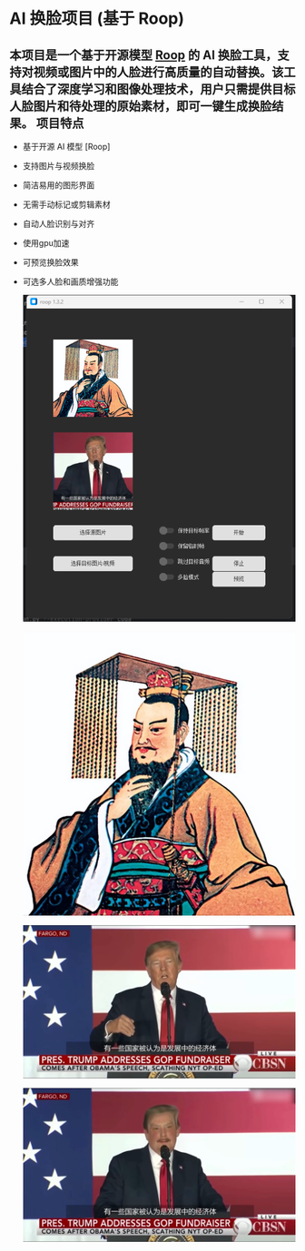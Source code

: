 AI 换脸项目 (基于 Roop)
====================

本项目是一个基于开源模型 [Roop](https://github.com/s0md3v/roop) 的 AI 换脸工具，支持对视频或图片中的人脸进行高质量的自动替换。该工具结合了深度学习和图像处理技术，用户只需提供目标人脸图片和待处理的原始素材，即可一键生成换脸结果。
 项目特点
-------

* 基于开源 AI 模型 [Roop]

* 支持图片与视频换脸

* 简洁易用的图形界面

* 无需手动标记或剪辑素材

* 自动人脸识别与对齐

* 使用gpu加速

* 可预览换脸效果

* 可选多人脸和画质增强功能
  
  
  
  ![界面](assets/ui.png)

  
  
  
 
  
  ![人脸源](assets/face.jpg)


  ![目标视频](assets/vedio.png)




  ![换脸效果图](assets/result.png)

